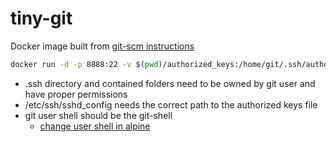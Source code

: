 # tiny-git
Docker image built from [git-scm instructions](https://git-scm.com/book/en/v2/Git-on-the-Server-Setting-Up-the-Server)

```sh
docker run -d -p 8888:22 -v $(pwd)/authorized_keys:/home/git/.ssh/authorized_keys tiny-git

```


- .ssh directory and contained folders need to be owned by git user and have proper permissions
- /etc/ssh/sshd_config needs the correct path to the authorized keys file
- git user shell should be the git-shell
    - [change user shell in alpine](https://wiki.alpinelinux.org/wiki/Change_default_shell)
